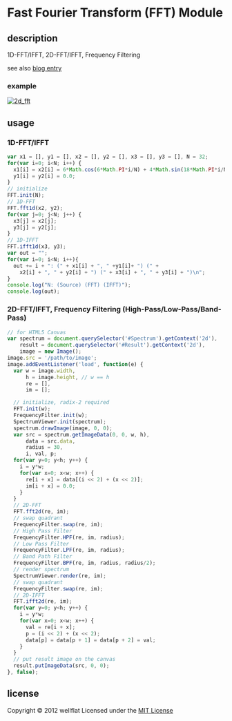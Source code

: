 # Fast Fourier Transform (FFT) Module

## description

1D-FFT/IFFT, 2D-FFT/IFFT, Frequency Filtering

see also [blog entry][entry]

### example
[![2d_fft](http://rest-term.com/labs/repos/images/fft_filter.jpg)](http://rest-term.com/labs/html5/fft.html)

## usage
### 1D-FFT/IFFT

```js
var x1 = [], y1 = [], x2 = [], y2 = [], x3 = [], y3 = [], N = 32;
for(var i=0; i<N; i++) {
  x1[i] = x2[i] = 6*Math.cos(6*Math.PI*i/N) + 4*Math.sin(18*Math.PI*i/N);
  y1[i] = y2[i] = 0.0;
}
// initialize
FFT.init(N);
// 1D-FFT
FFT.fft1d(x2, y2);
for(var j=0; j<N; j++) {
  x3[j] = x2[j];
  y3[j] = y2[j];
}
// 1D-IFFT
FFT.ifft1d(x3, y3);
var out = "";
for(var i=0; i<N; i++){
  out += i + ": (" + x1[i] + ", " +y1[i]+ ") (" +
    x2[i] + ", " + y2[i] + ") (" + x3[i] + ", " + y3[i] + ")\n";
}
console.log("N: (Source) (FFT) (IFFT)");
console.log(out);
```

### 2D-FFT/IFFT, Frequency Filtering (High-Pass/Low-Pass/Band-Pass)

```js
// for HTML5 Canvas
var spectrum = document.querySelector('#Spectrum').getContext('2d'),
    result = document.querySelector('#Result').getContext('2d'),
    image = new Image();
image.src = '/path/to/image';
image.addEventListener('load', function(e) {
  var w = image.width,
      h = image.height, // w == h
      re = [],
      im = [];

  // initialize, radix-2 required
  FFT.init(w);
  FrequencyFilter.init(w);
  SpectrumViewer.init(spectrum);
  spectrum.drawImage(image, 0, 0);
  var src = spectrum.getImageData(0, 0, w, h),
      data = src.data,
      radius = 30,
      i, val, p;
  for(var y=0; y<h; y++) {
    i = y*w;
    for(var x=0; x<w; x++) {
      re[i + x] = data[(i << 2) + (x << 2)];
      im[i + x] = 0.0;
    }
  }
  // 2D-FFT
  FFT.fft2d(re, im);
  // swap quadrant
  FrequencyFilter.swap(re, im);
  // High Pass Filter
  FrequencyFilter.HPF(re, im, radius);
  // Low Pass Filter
  FrequencyFilter.LPF(re, im, radius);
  // Band Path Filter
  FrequencyFilter.BPF(re, im, radius, radius/2);
  // render spectrum
  SpectrumViewer.render(re, im);
  // swap quadrant
  FrequencyFilter.swap(re, im);
  // 2D-IFFT
  FFT.ifft2d(re, im);
  for(var y=0; y<h; y++) {
    i = y*w;
    for(var x=0; x<w; x++) {
      val = re[i + x];
      p = (i << 2) + (x << 2);
      data[p] = data[p + 1] = data[p + 2] = val;
    }
  }
  // put result image on the canvas
  result.putImageData(src, 0, 0);
}, false);
```

license
----------
Copyright &copy; 2012 wellflat Licensed under the [MIT License][MIT]

[MIT]: http://www.opensource.org/licenses/mit-license.php
[entry]: http://rest-term.com/archives/2966/
